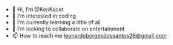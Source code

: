 - 👋 Hi, I’m @KenKacet
- 👀 I’m interested in coding
- 🌱 I’m currently learning a little of all
- 💞️ I’m looking to collaborate on entertainment
- 📫 How to reach me leonardoborgesdossantos26@gmail.com

<!---
KenKacet/KenKacet is a ✨ special ✨ repository because its `README.md` (this file) appears on your GitHub profile.
You can click the Preview link to take a look at your changes.
--->
